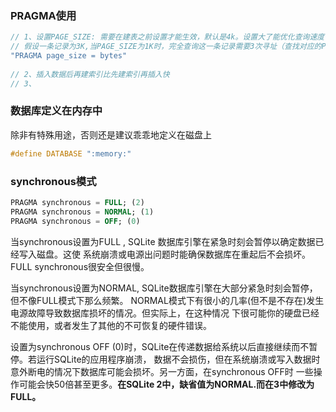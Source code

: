 ### PRAGMA使用

```c
// 1、设置PAGE_SIZE: 需要在建表之前设置才能生效，默认是4k。设置大了能优化查询速度但增加内存使用
// 假设一条记录为3K,当PAGE_SIZE为1K时，完全查询这一条记录需要3次寻址（查找对应的PAGE）；而当PAGE_SIZE为4K，完全查询这一条记录仅需1次寻址。
"PRAGMA page_size = bytes"
    
// 2、插入数据后再建索引比先建索引再插入快
// 3、
```



### 数据库定义在内存中

除非有特殊用途，否则还是建议乖乖地定义在磁盘上

```c++
#define DATABASE ":memory:"
```

### synchronous模式

```sql
PRAGMA synchronous = FULL; (2) 
PRAGMA synchronous = NORMAL; (1) 
PRAGMA synchronous = OFF; (0)
```

当synchronous设置为FULL , SQLite 数据库引擎在紧急时刻会暂停以确定数据已经写入磁盘。这使 系统崩溃或电源出问题时能确保数据库在重起后不会损坏。FULL synchronous很安全但很慢。

当synchronous设置为NORMAL, SQLite数据库引擎在大部分紧急时刻会暂停，但不像FULL模式下那么频繁。 NORMAL模式下有很小的几率(但不是不存在)发生电源故障导致数据库损坏的情况。但实际上，在这种情况 下很可能你的硬盘已经不能使用，或者发生了其他的不可恢复的硬件错误。

设置为synchronous OFF (0)时，SQLite在传递数据给系统以后直接继续而不暂停。若运行SQLite的应用程序崩溃， 数据不会损伤，但在系统崩溃或写入数据时意外断电的情况下数据库可能会损坏。另一方面，在synchronous OFF时 一些操作可能会快50倍甚至更多。**在SQLite 2中，缺省值为NORMAL.而在3中修改为FULL。**

